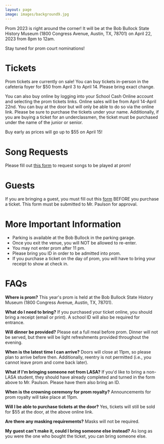 ```yaml
---
layout: page
image: images/background9.jpg
---
```

Prom 2023 is right around the corner! It will be at the Bob Bullock State History Museum (1800 Congress Avenue, Austin, TX, 78701) on April 22, 2023 from 8pm to 12am.

Stay tuned for prom court nominations!

# Tickets
Prom tickets are currently on sale! You can buy tickets in-person in the cafeteria foyer for $50 from April 3 to April 14. Please bring exact change.

You can also buy online by logging into your School Cash Online account and selecting the prom tickets links. Online sales will be from April 14-April 22nd. You can buy at the door but will only be able to do so via the online link. Please be sure to purchase the tickets under your name. Additionally, if you are buying a ticket for an underclassmen, the ticket must be purchased under the name of the junior or senior. 

Buy early as prices will go up to $55 on April 15!

# Song Requests
Please fill out [this form](https://forms.gle/Ya36xEPUrSyDReNh9) to request songs to be played at prom!

# Guests
If you are bringing a guest, you must fill out this [form](https://docs.google.com/document/d/1jJTS_GV-SOi-GcHF1vAEmMUq6pjgMrW9n8ZhChq9oNY/edit) BEFORE you purchase a ticket. This form must be submitted to Mr. Paulson for approval.

# More Important Information
- Parking is available at the Bob Bullock in the parking garage. 
- Once you exit the venue, you will NOT be allowed to re-enter. 
- You may not enter prom after 11 pm. 
- Please bring you ID in order to be admitted into prom.
- If you purchase a ticket on the day of prom, you will have to bring your receipt to show at check in. 

# FAQs
**Where is prom?**
This year's prom is held at the Bob Bullock State History Museum (1800 Congress Avenue, Austin, TX, 78701).

**What do I need to bring?**
If you purchased your ticket online, you should bring a receipt (email or print). A school ID will also be required for entrance.

**Will dinner be provided?**
Please eat a full meal before prom. Dinner will not be served, but there will be light refreshments provided throughout the evening.

**When is the latest time I can arrive?**
Doors will close at 11pm, so please plan to arrive before then. Additionally, reentry is not permitted (i.e., you cannot leave prom and come back later).

**What if I'm bringing someone not from LASA?**
If you'd like to bring a non-LASA student, they should have already completed and turned in the form above to Mr. Paulson. Please have them also bring an ID.

**When is the crowning ceremony for prom royalty?**
Announcements for prom royalty will take place at 11pm.

**Will I be able to purchase tickets at the door?**
Yes, tickets will still be sold for $55 at the door, at the above online link.

**Are there any masking requirements?**
Masks will not be required.

**My guest can't make it, could I bring someone else instead?**
As long as you were the one who bought the ticket, you can bring someone else.